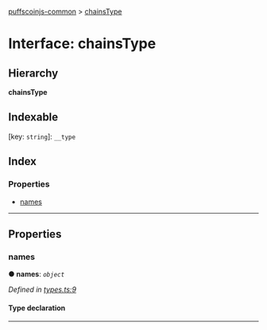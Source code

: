 [puffscoinjs-common](../README.md) > [chainsType](../interfaces/chainstype.md)

# Interface: chainsType

## Hierarchy

**chainsType**

## Indexable

\[key: `string`\]:&nbsp;`__type`

## Index

### Properties

- [names](chainstype.md#names)

---

## Properties

<a id="names"></a>

### names

**● names**: _`object`_

_Defined in [types.ts:9](https://github.com/ethereumjs/ethereumjs-common/blob/c779647/src/types.ts#L9)_

#### Type declaration

[key: `string`]: `string`

---
